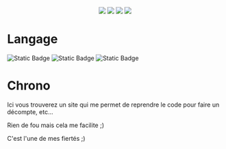 <div align="center">
  <a href="#"><img src="https://img.shields.io/github/followers/papillonlut?label=Followers&style=flat&link=%23"/></a>
  <a href="https://www.buymeacoffee.com/papillonlut"><img src="https://img.shields.io/badge/%E3%85%A4-Buy_Me_Coffee-yellow?logo=buymeacoffee&link=https%3A%2F%2Fwww.buymeacoffee.com%2Fpapillonlut"/></a>
  <a href=""><img src="https://img.shields.io/github/stars/papillonlut/chrono?style=flat&label=%E2%AD%90%20Stars&color=yellow&link=%23"/></a>
  <a href=""><img src="https://img.shields.io/badge/Made_with-%F0%9F%92%96-black?labelColor=%23ff007f&link=%23"/></a>
</div>

# Langage
<div align="left">
  <img alt="Static Badge" src="https://img.shields.io/badge/HTML-white?style=flat&logo=html5">
  <img alt="Static Badge" src="https://img.shields.io/badge/CSS-blue?logo=css3">
  <img alt="Static Badge" src="https://img.shields.io/badge/JavaScript-grey?style=flat&logo=javascript">
</div>

# Chrono
Ici vous trouverez un site qui me permet de reprendre le code pour faire un décompte, etc...

Rien de fou mais cela me facilite ;)

C'est l'une de mes fiertés ;)

